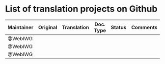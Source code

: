 # List of translation projects on Github


| Maintainer | Original | Translation | Doc. Type | Status | Comments |
|------------|----------|-------------|-----------|--------|----------|
| @WebIWG |  |  |  |  |  |
| @WebIWG |  |  |  |  |  |
| @WebIWG |  |  |  |  |  |